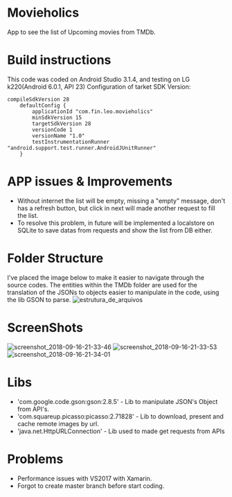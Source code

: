# Movieholics
App to see the list of Upcoming movies from TMDb.

# Build instructions
This code was coded on Android Studio 3.1.4, and testing on LG k220(Android 6.0.1, API 23)
Configuration of tarket SDK Version:
```
compileSdkVersion 28
    defaultConfig {
        applicationId "com.fin.leo.movieholics"
        minSdkVersion 15
        targetSdkVersion 28
        versionCode 1
        versionName "1.0"
        testInstrumentationRunner "android.support.test.runner.AndroidJUnitRunner"
    }
```
# APP issues & Improvements
- Without internet the list will be empty, missing a "empty" message, don't has a refresh button, but click in next will made another request to fill the list.
- To resolve this problem, in future will be implemented a localstore on SQLite to save datas from requests and show the list from DB either.

# Folder Structure
I've placed the image below to make it easier to navigate through the source codes.
The entities within the TMDb folder are used for the translation of the JSONs to objects easier to manipulate in the code, using the lib GSON to parse.
![estrutura_de_arquivos](https://user-images.githubusercontent.com/14237441/45603418-2fd52980-ba02-11e8-852f-5f406e50d2a4.PNG)

# ScreenShots
![screenshot_2018-09-16-21-33-46](https://user-images.githubusercontent.com/14237441/45603405-18963c00-ba02-11e8-8820-ffea4399fddd.png)
![screenshot_2018-09-16-21-33-53](https://user-images.githubusercontent.com/14237441/45603406-19c76900-ba02-11e8-9edd-2e8a368ca759.png)
![screenshot_2018-09-16-21-34-01](https://user-images.githubusercontent.com/14237441/45603407-1b912c80-ba02-11e8-9f65-1e0997140193.png)

# Libs
- 'com.google.code.gson:gson:2.8.5' - Lib to manipulate JSON's Object from API's.
- 'com.squareup.picasso:picasso:2.71828' - Lib to download, present and cache remote images by url.
- 'java.net.HttpURLConnection' - Lib used to made get requests from APIs  

# Problems
- Performance issues with VS2017 with Xamarin.
- Forgot to create master branch before start coding.
